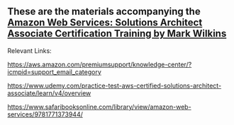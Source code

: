 ## These are the materials accompanying the [Amazon Web Services: Solutions Architect Associate Certification Training by Mark Wilkins](https://www.safaribooksonline.com/live-training/courses/amazon-web-services-solutions-architect-associate-certification-training/0636920132509/)

Relevant Links: 

https://aws.amazon.com/premiumsupport/knowledge-center/?icmpid=support_email_category

https://www.udemy.com/practice-test-aws-certified-solutions-architect-associate/learn/v4/overview

https://www.safaribooksonline.com/library/view/amazon-web-services/9781771373944/


